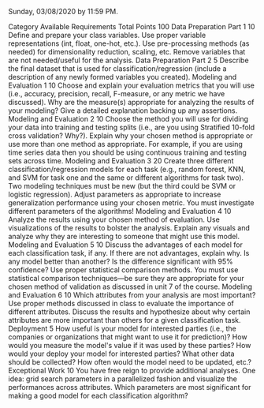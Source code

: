 Sunday, 03/08/2020 by 11:59 PM.

Category 	Available 	Requirements
Total Points 	100	
Data Preparation Part 1	10	Define and prepare your class variables. Use proper variable representations (int, float, one-hot, etc.). Use pre-processing methods (as needed) for dimensionality reduction, scaling, etc. Remove variables that are not needed/useful for the analysis.
Data Preparation Part 2	5	Describe the final dataset that is used for classification/regression (include a description of any newly formed variables you created).
Modeling and Evaluation 1	10	Choose and explain your evaluation metrics that you will use (i.e., accuracy,
precision, recall, F-measure, or any metric we have discussed). Why are the measure(s) appropriate for analyzing the results of your modeling? Give a detailed explanation backing up any assertions.
Modeling and Evaluation 2	10	Choose the method you will use for dividing your data into training and
testing splits (i.e., are you using Stratified 10-fold cross validation? Why?). Explain why
your chosen method is appropriate or use more than one method as appropriate. For example, if you are using time series data then you should be using continuous training and testing sets across time.
Modeling and Evaluation 3	20	Create three different classification/regression models for each task (e.g., random forest, KNN, and SVM for task one and the same or different algorithms for task two). Two modeling techniques must be new (but the third could be SVM or logistic regression). Adjust parameters as appropriate to increase generalization performance using your chosen metric. You must investigate different parameters of the algorithms!
Modeling and Evaluation 4	10	Analyze the results using your chosen method of evaluation. Use visualizations of the results to bolster the analysis. Explain any visuals and analyze why they are interesting to someone that might use this model.
Modeling and Evaluation 5	10	Discuss the advantages of each model for each classification task, if any. If there are not advantages, explain why. Is any model better than another? Is the difference significant with 95% confidence? Use proper statistical comparison methods. You must use statistical comparison techniques—be sure they are appropriate for your chosen method of validation as discussed in unit 7 of the course.
Modeling and Evaluation 6	10	Which attributes from your analysis are most important? Use proper methods discussed in class to evaluate the importance of different attributes. Discuss the results and hypothesize about why certain attributes are more important than others for a given classification task.
Deployment	5	How useful is your model for interested parties (i.e., the companies or organizations that might want to use it for prediction)? How would you measure the model's value if it was used by these parties? How would your deploy your model for interested parties? What other data should be collected? How often would the model need to be updated, etc.? 
Exceptional Work	10	You have free reign to provide additional analyses. One idea: grid search parameters in a parallelized fashion and visualize the performances across attributes. Which parameters are most significant for making a good model for each classification algorithm?
